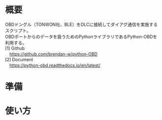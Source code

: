 # 概要
OBDドングル（TONWON社、BLE）をDLCに接続してダイアグ通信を実施するスクリプト。  
OBDポートからのデータを扱うためのPythonライブラリであるPython-OBDを利用する。  
[1] Github  
　https://github.com/brendan-w/python-OBD  
[2] Document  
　https://python-obd.readthedocs.io/en/latest/  

# 準備

# 使い方


